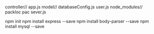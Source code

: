 controller//
    app.js
model//
    databaseConfig.js
    user.js
node_modules//
packloc
pac
sever.js


npm init
npm install express --save
npm install body-parser --save
npm install mysql --save